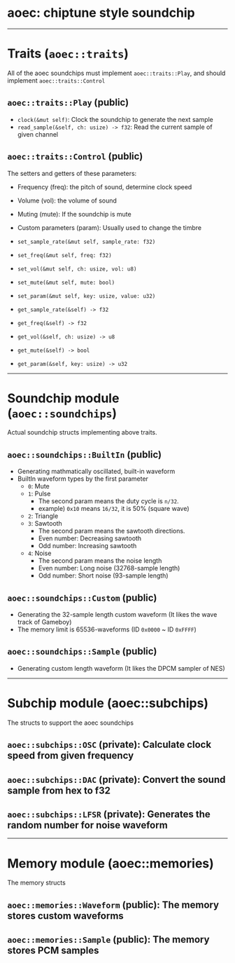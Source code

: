 # aoec: chiptune style soundchip

---

# Traits (`aoec::traits`)
All of the aoec soundchips must implement `aoec::traits::Play`,
and should implement `aoec::traits::Control`

## `aoec::traits::Play` (public)
- `clock(&mut self)`: Clock the soundchip to generate the next sample
- `read_sample(&self, ch: usize) -> f32`: Read the current sample of given channel

## `aoec::traits::Control` (public)
The setters and getters of these parameters:
  - Frequency (freq): the pitch of sound, determine clock speed
  - Volume (vol): the volume of sound
  - Muting (mute): If the soundchip is mute
  - Custom parameters (param): Usually used to change the timbre

- `set_sample_rate(&mut self, sample_rate: f32)`
- `set_freq(&mut self, freq: f32)`
- `set_vol(&mut self, ch: usize, vol: u8)`
- `set_mute(&mut self, mute: bool)`
- `set_param(&mut self, key: usize, value: u32)`

- `get_sample_rate(&self) -> f32`
- `get_freq(&self) -> f32`
- `get_vol(&self, ch: usize) -> u8`
- `get_mute(&self) -> bool`
- `get_param(&self, key: usize) -> u32`

---

# Soundchip module (`aoec::soundchips`)
Actual soundchip structs implementing above traits.

## `aoec::soundchips::BuiltIn` (public)
- Generating mathmatically oscillated, built-in waveform
- BuiltIn waveform types by the first parameter
  - `0`: Mute
  - `1`: Pulse
    - The second param means the duty cycle is `n/32`.
    - example) `0x10` means `16/32`, it is 50% (square wave)
  - `2`: Triangle
  - `3`: Sawtooth
    - The second param means the sawtooth directions.
    - Even number: Decreasing sawtooth
    - Odd number: Increasing sawtooth
  - `4`: Noise
    - The second param means the noise length
    - Even number: Long noise (32768-sample length)
    - Odd number: Short noise (93-sample length)

## `aoec::soundchips::Custom` (public)
- Generating the 32-sample length custom waveform (It likes the wave track of Gameboy)
- The memory limit is 65536-waveforms (ID `0x0000` \~ ID `0xFFFF`)

## `aoec::soundchips::Sample` (public)
- Generating custom length waveform (It likes the DPCM sampler of NES)

---

# Subchip module (aoec::subchips)
The structs to support the aoec soundchips

## `aoec::subchips::OSC`  (private): Calculate clock speed from given frequency
## `aoec::subchips::DAC`  (private): Convert the sound sample from hex to f32
## `aoec::subchips::LFSR` (private): Generates the random number for noise waveform

---

# Memory module (aoec::memories)
The memory structs

## `aoec::memories::Waveform` (public): The memory stores custom waveforms
## `aoec::memories::Sample`   (public): The memory stores PCM samples
